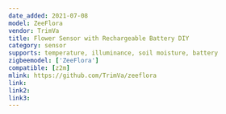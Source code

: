 ```yaml
---
date_added: 2021-07-08
model: ZeeFlora
vendor: TrimVa
title: Flower Sensor with Rechargeable Battery DIY
category: sensor
supports: temperature, illuminance, soil moisture, battery
zigbeemodel: ['ZeeFlora']
compatible: [z2m]
mlink: https://github.com/TrimVa/zeeflora
link: 
link2: 
link3: 
---
```

